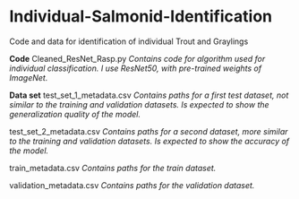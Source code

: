 # Individual-Salmonid-Identification
Code and data for identification of individual Trout and Graylings


**Code** Cleaned_ResNet_Rasp.py
*Contains code for algorithm used for individual classification. I use ResNet50, with pre-trained weights of ImageNet.*


**Data set** 
test_set_1_metadata.csv
*Contains paths for a first test dataset, not similar to the training and validation datasets. Is expected to show the generalization quality of the model.*


test_set_2_metadata.csv
*Contains paths for a second dataset, more similar to the training and validation datasets. Is expected to show the accuracy of the model.*


train_metadata.csv
*Contains paths for the train dataset.*


validation_metadata.csv
*Contains paths for the validation dataset.*
